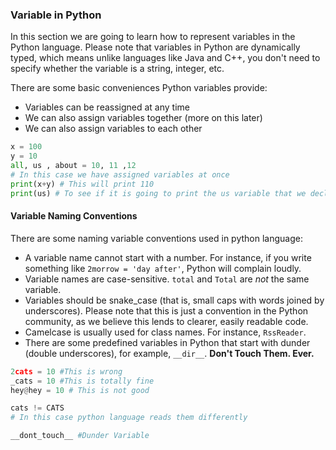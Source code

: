 ### Variable in Python 
In this section we are going to learn how to represent variables in the Python language. Please note that variables in Python are dynamically typed, which means unlike languages like Java and C++, you don't need to specify whether the variable is a string, integer, etc.

There are some basic conveniences Python variables provide:

* Variables can be reassigned at any time
* We can also assign variables together (more on this later)
* We can also assign variables to each other

```Python
x = 100
y = 10
all, us , about = 10, 11 ,12
# In this case we have assigned variables at once
print(x+y) # This will print 110
print(us) # To see if it is going to print the us variable that we declared
```
#### Variable Naming Conventions

There are some naming variable conventions used in python language: 

* A variable name cannot start with a number. For instance, if you write something like `2morrow = 'day after'`, Python will complain loudly. 
* Variable names are case-sensitive. `total` and `Total` are _not_ the same variable.
* Variables should be snake_case (that is, small caps with words joined by underscores). Please note that this is just a convention in the Python community, as we believe this lends to clearer, easily readable code.
* Camelcase is usually used for class names. For instance, `RssReader`.
* There are some predefined variables in Python that start with dunder (double underscores), for example, `__dir__`. **Don't Touch Them. Ever.**

```Python
2cats = 10 #This is wrong
_cats = 10 #This is totally fine 
hey@hey = 10 # This is not good

cats != CATS
# In this case python language reads them differently

__dont_touch__ #Dunder Variable
``` 
